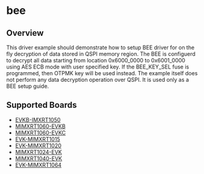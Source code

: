 # bee

## Overview
This driver example should demonstrate how to setup BEE driver for on the fly decryption of data stored in QSPI memory region. The BEE is configuerd to 
decrypt all data starting from location 0x6000_0000 to 0x6001_0000 using AES ECB mode with user specified key. If the BEE_KEY_SEL fuse is programmed, then OTPMK key will be used instead.
The example itself does not perform any data decryption operation over QSPI. It is used only as a BEE setup guide.

## Supported Boards
- [EVKB-IMXRT1050](../../_boards/evkbimxrt1050/driver_examples/bee/example_board_readme.md)
- [MIMXRT1060-EVKB](../../_boards/evkbmimxrt1060/driver_examples/bee/example_board_readme.md)
- [MIMXRT1060-EVKC](../../_boards/evkcmimxrt1060/driver_examples/bee/example_board_readme.md)
- [EVK-MIMXRT1015](../../_boards/evkmimxrt1015/driver_examples/bee/example_board_readme.md)
- [EVK-MIMXRT1020](../../_boards/evkmimxrt1020/driver_examples/bee/example_board_readme.md)
- [MIMXRT1024-EVK](../../_boards/evkmimxrt1024/driver_examples/bee/example_board_readme.md)
- [MIMXRT1040-EVK](../../_boards/evkmimxrt1040/driver_examples/bee/example_board_readme.md)
- [EVK-MIMXRT1064](../../_boards/evkmimxrt1064/driver_examples/bee/example_board_readme.md)
